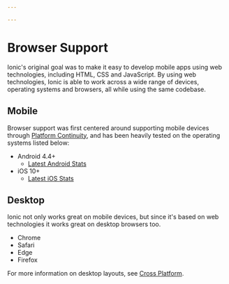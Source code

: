 ```yaml
---

---
```


# Browser Support

<p class="intro" markdown="1">
Ionic's original goal was to make it easy to develop mobile apps using web technologies, including HTML, CSS and JavaScript. By using web technologies, Ionic is able to work across a wide range of devices, operating systems and browsers, all while using the same codebase.
</p>


## Mobile

Browser support was first centered around supporting mobile devices through [Platform Continuity](/docs/intro/concepts#platform-continuity), and has been heavily tested on the operating systems listed below:

- Android 4.4+
  - [Latest Android Stats](https://developer.android.com/about/dashboards/)
- iOS 10+
  - [Latest iOS Stats](https://developer.apple.com/support/app-store/)


## Desktop

Ionic not only works great on mobile devices, but since it's based on web technologies it works great on desktop browsers too.

- Chrome
- Safari
- Edge
- Firefox

For more information on desktop layouts, see [Cross Platform](/docs/building/cross-platform).
